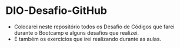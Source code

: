 # DIO-Desafio-GitHub
 - Colocarei neste repositório todos os Desafio de Códigos que farei durante o Bootcamp e alguns desafios que realizei.
 - E também os exercícios que irei realizando durante as aulas.
